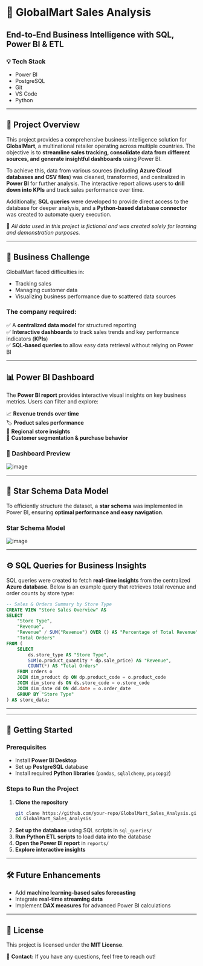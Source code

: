 # 🛒 GlobalMart Sales Analysis
## End-to-End Business Intelligence with SQL, Power BI & ETL

### 💡 Tech Stack
- Power BI
- PostgreSQL
- Git
- VS Code
- Python

---

## 📌 Project Overview
This project provides a comprehensive business intelligence solution for **GlobalMart**, a multinational retailer operating across multiple countries. The objective is to **streamline sales tracking, consolidate data from different sources, and generate insightful dashboards** using Power BI.

To achieve this, data from various sources (including **Azure Cloud databases and CSV files**) was cleaned, transformed, and centralized in **Power BI** for further analysis. The interactive report allows users to **drill down into KPIs** and track sales performance over time.

Additionally, **SQL queries** were developed to provide direct access to the database for deeper analysis, and a **Python-based database connector** was created to automate query execution.

🔹 *All data used in this project is fictional and was created solely for learning and demonstration purposes.*

---

## 🏬 Business Challenge
GlobalMart faced difficulties in:
- Tracking sales
- Managing customer data
- Visualizing business performance due to scattered data sources

### **The company required:**
✅ A **centralized data model** for structured reporting  
✅ **Interactive dashboards** to track sales trends and key performance indicators (**KPIs**)  
✅ **SQL-based queries** to allow easy data retrieval without relying on Power BI  

---

## 📊 Power BI Dashboard
The **Power BI report** provides interactive visual insights on key business metrics. Users can filter and explore:

📈 **Revenue trends over time**  
🏷️ **Product sales performance**  
📍 **Regional store insights**  
👥 **Customer segmentation & purchase behavior**  

### 🔹 Dashboard Preview
![image](https://github.com/user-attachments/assets/a06f8713-c288-496f-ba2e-7876b2b1d9d8)


---

## 🔹 Star Schema Data Model
To efficiently structure the dataset, a **star schema** was implemented in Power BI, ensuring **optimal performance and easy navigation**.

### **Star Schema Model**
![image](https://github.com/user-attachments/assets/c22bfea9-9a23-4408-b56e-e591048641a7)



---

## ⚙️ SQL Queries for Business Insights
SQL queries were created to fetch **real-time insights** from the centralized **Azure database**. Below is an example query that retrieves total revenue and order counts by store type:

```sql
-- Sales & Orders Summary by Store Type
CREATE VIEW "Store Sales Overview" AS
SELECT
    "Store Type",
    "Revenue",
    "Revenue" / SUM("Revenue") OVER () AS "Percentage of Total Revenue",
    "Total Orders"
FROM (
    SELECT
        ds.store_type AS "Store Type",
        SUM(o.product_quantity * dp.sale_price) AS "Revenue",
        COUNT(*) AS "Total Orders"
    FROM orders o
    JOIN dim_product dp ON dp.product_code = o.product_code
    JOIN dim_store ds ON ds.store_code = o.store_code
    JOIN dim_date dd ON dd.date = o.order_date
    GROUP BY "Store Type"
) AS store_data;
```

---

---

## 🚀 Getting Started
### **Prerequisites**
- Install **Power BI Desktop**
- Set up **PostgreSQL** database
- Install required **Python libraries** (`pandas`, `sqlalchemy`, `psycopg2`)

### **Steps to Run the Project**
1. **Clone the repository**
   ```sh
   git clone https://github.com/your-repo/GlobalMart_Sales_Analysis.git
   cd GlobalMart_Sales_Analysis
   ```
2. **Set up the database** using SQL scripts in `sql_queries/`
3. **Run Python ETL scripts** to load data into the database
4. **Open the Power BI report** in `reports/`
5. **Explore interactive insights**

---

## 🛠️ Future Enhancements
- Add **machine learning-based sales forecasting**
- Integrate **real-time streaming data**
- Implement **DAX measures** for advanced Power BI calculations

---

## 📜 License
This project is licensed under the **MIT License**.

📧 **Contact:** If you have any questions, feel free to reach out!

